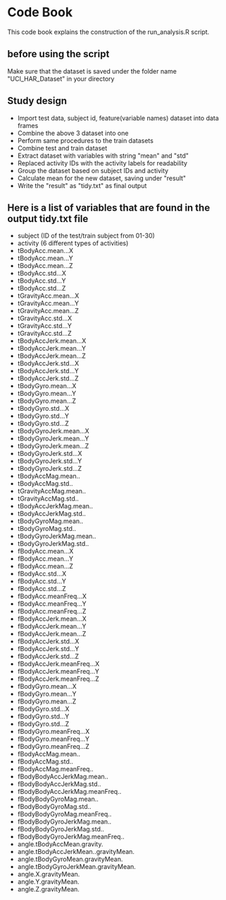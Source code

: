 # Code Book
This code book explains the construction of the run_analysis.R script.

## before using the script
Make sure that the dataset is saved under the folder name "UCI_HAR_Dataset" in your directory

## Study design
- Import test data, subject id, feature(variable names) dataset into data frames
- Combine the above 3 dataset into one
- Perform same procedures to the train datasets
- Combine test and train dataset
- Extract dataset with variables with string "mean" and "std"
- Replaced activity IDs with the activity labels for readability
- Group the dataset based on subject IDs and activity
- Calculate mean for the new dataset, saving under "result"
- Write the "result" as "tidy.txt" as final output

## Here is a list of variables that are found in the output tidy.txt file
- subject (ID of the test/train subject from 01-30)
- activity (6 different types of activities)
- tBodyAcc.mean...X
- tBodyAcc.mean...Y
- tBodyAcc.mean...Z 
- tBodyAcc.std...X
- tBodyAcc.std...Y
- tBodyAcc.std...Z
- tGravityAcc.mean...X 
- tGravityAcc.mean...Y
- tGravityAcc.mean...Z
- tGravityAcc.std...X
- tGravityAcc.std...Y
- tGravityAcc.std...Z
- tBodyAccJerk.mean...X
- tBodyAccJerk.mean...Y
- tBodyAccJerk.mean...Z
- tBodyAccJerk.std...X
- tBodyAccJerk.std...Y
- tBodyAccJerk.std...Z
- tBodyGyro.mean...X
- tBodyGyro.mean...Y
- tBodyGyro.mean...Z
- tBodyGyro.std...X
- tBodyGyro.std...Y
- tBodyGyro.std...Z
- tBodyGyroJerk.mean...X
- tBodyGyroJerk.mean...Y
- tBodyGyroJerk.mean...Z
- tBodyGyroJerk.std...X
- tBodyGyroJerk.std...Y
- tBodyGyroJerk.std...Z
- tBodyAccMag.mean..
- tBodyAccMag.std..
- tGravityAccMag.mean..
- tGravityAccMag.std..
- tBodyAccJerkMag.mean..
- tBodyAccJerkMag.std..
- tBodyGyroMag.mean..
- tBodyGyroMag.std..
- tBodyGyroJerkMag.mean..
- tBodyGyroJerkMag.std..
- fBodyAcc.mean...X
- fBodyAcc.mean...Y
- fBodyAcc.mean...Z
- fBodyAcc.std...X
- fBodyAcc.std...Y
- fBodyAcc.std...Z
- fBodyAcc.meanFreq...X
- fBodyAcc.meanFreq...Y
- fBodyAcc.meanFreq...Z
- fBodyAccJerk.mean...X
- fBodyAccJerk.mean...Y
- fBodyAccJerk.mean...Z
- fBodyAccJerk.std...X
- fBodyAccJerk.std...Y
- fBodyAccJerk.std...Z
- fBodyAccJerk.meanFreq...X
- fBodyAccJerk.meanFreq...Y
- fBodyAccJerk.meanFreq...Z
- fBodyGyro.mean...X
- fBodyGyro.mean...Y
- fBodyGyro.mean...Z
- fBodyGyro.std...X
- fBodyGyro.std...Y
- fBodyGyro.std...Z
- fBodyGyro.meanFreq...X
- fBodyGyro.meanFreq...Y
- fBodyGyro.meanFreq...Z
- fBodyAccMag.mean..
- fBodyAccMag.std..
- fBodyAccMag.meanFreq..
- fBodyBodyAccJerkMag.mean..
- fBodyBodyAccJerkMag.std..
- fBodyBodyAccJerkMag.meanFreq..
- fBodyBodyGyroMag.mean..
- fBodyBodyGyroMag.std..
- fBodyBodyGyroMag.meanFreq..
- fBodyBodyGyroJerkMag.mean..
- fBodyBodyGyroJerkMag.std..
- fBodyBodyGyroJerkMag.meanFreq..
- angle.tBodyAccMean.gravity.
- angle.tBodyAccJerkMean..gravityMean.
- angle.tBodyGyroMean.gravityMean.
- angle.tBodyGyroJerkMean.gravityMean.
- angle.X.gravityMean.
- angle.Y.gravityMean.
- angle.Z.gravityMean.
